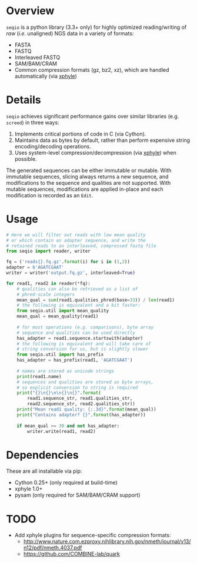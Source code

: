 # Overview

`seqio` is a python library (3.3+ only) for highly optimized reading/writing of *raw* (*i.e.* unaligned) NGS data in a variety of formats:

* FASTA
* FASTQ
* Interleaved FASTQ
* SAM/BAM/CRAM
* Common compression formats (gz, bz2, xz), which are handled automatically (via [xphyle](https://github.com/jdidion/xphyle))

# Details

`seqio` achieves significant performance gains over similar libraries (e.g. `screed`) in three ways:

1. Implements critical portions of code in C (via Cython).
2. Maintains data as bytes by default, rather than perform expensive string encoding/decoding operations.
3. Uses system-level compression/decompression (via [xphyle](https://github.com/jdidion/xphyle)) when possible.

The generated sequences can be either immutable or mutable. With immutable sequences, slicing always returns a new sequence, and modifications to the sequence and qualities are not supported. With mutable sequences, modifications are applied in-place and each modification is recorded as an `Edit`.

# Usage

```python
# Here we will filter out reads with low mean quality
# or which contain an adapter sequence, and write the
# retained reads to an interleaved, compressed fastq file
from seqio import reader, writer

fq = ('reads{}.fq.gz'.format(i) for i in (1,2))
adapter = b'AGATCGAAT'
writer = writer('output.fq.gz', interleaved=True)

for read1, read2 in reader(*fq):
    # qualities can also be retrieved as a list of
    # phred-scale integers
    mean_qual = sum(read1.qualities_phred(base=33)) / len(read1)
    # the following is equivalent and a bit faster:
    from seqio.util import mean_quality
    mean_qual = mean_quality(read1)
    
    # for most operations (e.g. comparisons), byte array
    # sequence and qualities can be used directly
    has_adapter = read1.sequence.startswith(adapter)
    # the following is equivalent and will take care of
    # string conversion for us, but is slightly slower
    from seqio.util import has_prefix
    has_adapter = has_prefix(read1, 'AGATCGAAT')
    
    # names are stored as unicode strings
    print(read1.name)
    # sequences and qualities are stored as byte arrays,
    # so explicit conversion to string is required
    print("{}\n{}\n\n{}\n{}".format(
        read1.sequence_str, read1.qualities_str,
        read2.sequence_str, read2.qualities_str))
    print("Mean read1 quality: {:.3d}".format(mean_qual))
    print("Contains adapter? {}".format(has_adapter))
    
    if mean_qual >= 30 and not has_adapter:
        writer.write(read1, read2)
```

# Dependencies

These are all installable via pip:

* Cython 0.25+ (only required at build-time)
* xphyle 1.0+
* pysam (only required for SAM/BAM/CRAM support)

# TODO

* Add xphyle plugins for sequence-specific compression formats:     
    * http://www.nature.com.ezproxy.nihlibrary.nih.gov/nmeth/journal/v13/n12/pdf/nmeth.4037.pdf
    * https://github.com/COMBINE-lab/quark
